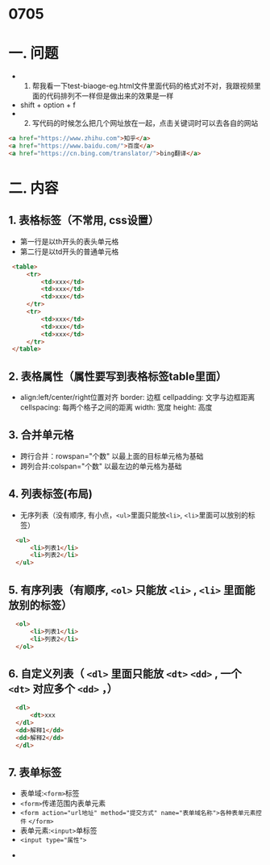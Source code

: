 # 0705

# 一. 问题
* 1. 帮我看一下test-biaoge-eg.html文件里面代码的格式对不对，我跟视频里面的代码排列不一样但是做出来的效果是一样
* shift + option + f
* 2. 写代码的时候怎么把几个网址放在一起，点击关键词时可以去各自的网站

```html
<a href="https://www.zhihu.com">知乎</a>
<a href="https://www.baidu.com/">百度</a>
<a href="https://cn.bing.com/translator/">bing翻译</a>
```

# 二. 内容

## 1. 表格标签（不常用, css设置）

*  第一行是以th开头的表头单元格   
*  第二行是以td开头的普通单元格

```html
 <table>
     <tr>
         <td>xxx</td>
         <td>xxx</td>
         <td>xxx</td>
     </tr>
     <tr>
         <td>xxx</td>
         <td>xxx</td>
         <td>xxx</td>
     </tr>
 </table>
```

## 2. 表格属性（属性要写到表格标签table里面）

* align:left/center/right位置对齐  border: 边框  cellpadding: 文字与边框距离   cellspacing: 每两个格子之间的距离   width: 宽度   height: 高度

## 3. 合并单元格

*  跨行合并：rowspan="个数"  以最上面的目标单元格为基础
*  跨列合并:colspan="个数"   以最左边的单元格为基础

## 4. 列表标签(布局)

*  无序列表（没有顺序, 有小点，`<ul>`里面只能放`<li>`, `<li>`里面可以放别的标签）
  

```html
  <ul>
      <li>列表1</li>
      <li>列表2</li>
  </ul>
```

## 5. 有序列表（有顺序, `<ol>` 只能放 `<li>` , `<li>` 里面能放别的标签）

```html
  <ol>
      <li>列表1</li>
      <li>列表2</li>
  </ol>
```

## 6. 自定义列表（ `<dl>` 里面只能放 `<dt>`  `<dd>` , 一个 `<dt>` 对应多个 `<dd>` ，）

```html
  <dl>
      <dt>xxx
  </dl>
  <dd>解释1</dd>
  <dd>解释2</dd>
  </dl>
```

## 7. 表单标签

* 表单域:`<form>`标签
* `<form>`传递范围内表单元素
* `<form action="url地址" method="提交方式" name="表单域名称">各种表单元素控件`   `</form>`
* 表单元素:`<input>`单标签
*  `<input type="属性">`

- 
